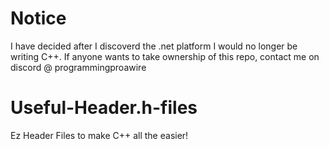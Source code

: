 # Notice
I have decided after I discoverd the .net platform I would no longer be writing C++. If anyone wants to take ownership of this repo, contact me on discord @ programmingproawire


# Useful-Header.h-files
Ez Header Files to make C++ all the easier!
